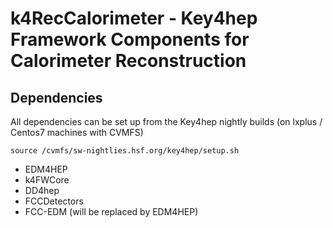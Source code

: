 # k4RecCalorimeter - Key4hep Framework Components for Calorimeter Reconstruction


## Dependencies

All dependencies can be set up from the Key4hep nightly builds (on lxplus / Centos7 machines with CVMFS)

```
source /cvmfs/sw-nightlies.hsf.org/key4hep/setup.sh
```

* EDM4HEP
* k4FWCore
* DD4hep
* FCCDetectors
* FCC-EDM (will be replaced by EDM4HEP)

